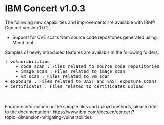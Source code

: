 # IBM  Concert v1.0.3

The following new capabilities and improvements are available with IBM® Concert version 1.0.2.

* Support for CVE scans from source code repositories generated using Mend tool.

Samples of newly introduced features are available in the following folders:
<pre>
+ vulnerabilities
    + code_scan : Files related to source code repositories scan
    + image_scan : Files related to image scan
    + vm_scan : Files related to vm scan
+ exposure : Files related to DAST and SAST exposure scans
+ certificates : Files related to certificates upload
</pre>

<br>
<br>For more information on the sample files and upload methods, please refer to the documentation : https://www.ibm.com/docs/en/concert?topic=dimension-mitigating-vulnerabilities